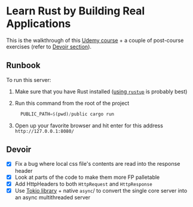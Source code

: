 # Learn Rust by Building Real Applications

This is the walkthrough of this [Udemy course](https://www.udemy.com/course/rust-fundamentals/) + 
a couple of post-course exercises (refer to [Devoir section](#devoir)).

## Runbook

To run this server:
1. Make sure that you have Rust installed ([using `rustup`](https://www.rust-lang.org/learn/get-started) is probably best)
2. Run this command from the root of the project

    ```rust
      PUBLIC_PATH=$(pwd)/public cargo run
    ```
3. Open up your favorite browser and hit enter for this address `http://127.0.0.1:8080/`


## Devoir

- [X] Fix a bug where local css file's contents are read into the response header
- [X] Look at parts of the code to make them more FP palletable
- [X] Add HttpHeaders to both `HttpRequest` and `HttpResponse`
- [X] Use [Tokio library](tokio.rs) + native `async`/ to convert the single core server into an async multithreaded server